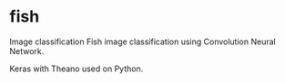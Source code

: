 # fish
Image classification
Fish image classification using Convolution Neural Network.

Keras with Theano used on Python.

<More discription to be filled>
